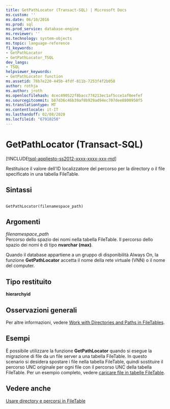 ```yaml
---
title: GetPathLocator (Transact-SQL) | Microsoft Docs
ms.custom: ''
ms.date: 06/10/2016
ms.prod: sql
ms.prod_service: database-engine
ms.reviewer: ''
ms.technology: system-objects
ms.topic: language-reference
f1_keywords:
- GetPathLocator
- GetPathLocator_TSQL
dev_langs:
- TSQL
helpviewer_keywords:
- GetPathLocator function
ms.assetid: 78b7e220-445b-4fdf-811b-7253f4f2b058
author: rothja
ms.author: jroth
ms.openlocfilehash: 4cec490522f8bacc774213ec1af5cce1af0eefef
ms.sourcegitcommit: b87d36c46b39af8b929ad94ec707dee8800950f5
ms.translationtype: MT
ms.contentlocale: it-IT
ms.lasthandoff: 02/08/2020
ms.locfileid: "67910250"
---
```

# <a name="getpathlocator-transact-sql"></a>GetPathLocator (Transact-SQL)
[!INCLUDE[tsql-appliesto-ss2012-xxxx-xxxx-xxx-md](../../includes/tsql-appliesto-ss2012-xxxx-xxxx-xxx-md.md)]

  Restituisce il valore dell'ID localizzatore del percorso per la directory o il file specificato in una tabella FileTable.  
  
## <a name="syntax"></a>Sintassi  
  
```  
  
GetPathLocator(filenamespace_path)  
```  
  
## <a name="arguments"></a>Argomenti  
 *filenamespace_path*  
 Percorso dello spazio dei nomi nella tabella FileTable. Il percorso dello spazio dei nomi è di tipo **nvarchar (max)**.  
  
 Quando il database appartiene a un gruppo di disponibilità Always On, la funzione **GetPathLocator** accetta il nome della rete virtuale (VNN) o il nome del computer.  
  
## <a name="return-type"></a>Tipo restituito  
 **hierarchyid**  
  
## <a name="general-remarks"></a>Osservazioni generali  
 Per altre informazioni, vedere [Work with Directories and Paths in FileTables](../../relational-databases/blob/work-with-directories-and-paths-in-filetables.md).  
  
## <a name="examples"></a>Esempi  
 È possibile utilizzare la funzione **GetPathLocator** quando si esegue la migrazione di file da un file server a una tabella FileTable. In questo scenario si desidera spostare i file nella tabella FileTable, quindi sostituire il percorso UNC originale per ogni file con il percorso UNC della tabella FileTable. Per un esempio completo, vedere [caricare file in tabelle FileTable](../../relational-databases/blob/load-files-into-filetables.md).  
  
## <a name="see-also"></a>Vedere anche  
 [Usare directory e percorsi in FileTable](../../relational-databases/blob/work-with-directories-and-paths-in-filetables.md)  
  
  
